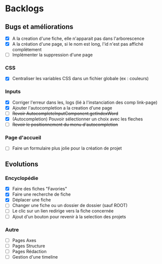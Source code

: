  # Backlogs

 ## Bugs et améliorations
 - [x] A la creation d'une fiche, elle n'apparait pas dans l'arborescence
 - [x] A la création d'une page, si le nom est long, l'id n'est pas affiché complètement
 - [ ] Implémenter la suppression d'une page
 
 ### CSS
 - [x] Centraliser les variables CSS dans un fichier globale (ex : couleurs)

 ### Inputs
 - [x] Corriger l'erreur dans les, logs (lié à l'instanciation des comp link-page)
 - [x] Ajouter l'autocompletion a la creation d'une page
 - [ ] ~~Revoir AutocompleteInputComponent.getIndexWord~~
 - [x] (Autocompletion) Pouvoir sélectionner un choix avec les fleches
 - [ ] ~~Revoir le positionnement du menu d'autocompletion~~

 ### Page d'accueil
 - [ ] Faire un formulaire plus jolie pour la création de projet



 ## Evolutions

 ### Encyclopédie
 - [x] Faire des fiches "Favories"
 - [x] Faire une recherche de fiche
 - [x] Déplacer une fiche
 - [ ] Changer une fiche ou un dossier de dossier (sauf ROOT)
 - [ ] Le clic sur un lien redirige vers la fiche concernée
 - [ ] Ajout d'un bouton pour revenir à la selection des projets
 
 ### Autre
 - [ ] Pages Axes
 - [ ] Pages Structure
 - [ ] Pages Rédaction
 - [ ] Gestion d'une timeline